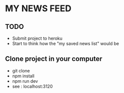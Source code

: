 # MY NEWS FEED

## TODO
- Submit project to heroku
- Start to think how the "my saved news list" would be

## Clone project in your computer
- git clone
- npm install
- npm run dev
- see : localhost:3120


